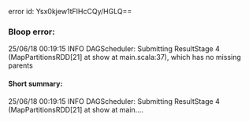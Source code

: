 error id: Ysx0kjew1tFIHcCQy/HGLQ==
### Bloop error:

25/06/18 00:19:15 INFO DAGScheduler: Submitting ResultStage 4 (MapPartitionsRDD[21] at show at main.scala:37), which has no missing parents
#### Short summary: 

25/06/18 00:19:15 INFO DAGScheduler: Submitting ResultStage 4 (MapPartitionsRDD[21] at show at main....